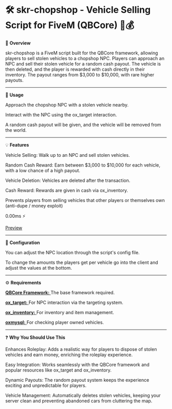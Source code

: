 <h1>🛠️ skr-chopshop - Vehicle Selling Script for FiveM (QBCore) 🚗💰</h1>

📜 **Overview**

skr-chopshop is a FiveM script built for the QBCore framework, allowing players to sell stolen vehicles to a chopshop NPC. Players can approach an NPC and sell their stolen vehicle for a random cash payout. The vehicle is then deleted, and the player is rewarded with cash directly in their inventory. The payout ranges from $3,000 to $10,000, with rare higher payouts.

----------------------------------------------------------------------------------

📱 **Usage**

Approach the chopshop NPC with a stolen vehicle nearby.

Interact with the NPC using the ox_target interaction.

A random cash payout will be given, and the vehicle will be removed from the world.

---------------------------------------------------------------------------------

💡 **Features**

Vehicle Selling: Walk up to an NPC and sell stolen vehicles.

Random Cash Reward: Earn between $3,000 to $10,000 for each vehicle, with a low chance of a high payout.

Vehicle Deletion: Vehicles are deleted after the transaction.

Cash Reward: Rewards are given in cash via ox_inventory.

Prevents players from selling vehicles that other players or themselves own (anti-dupe / money exploit)

0.00ms ⚡

[Preview](https://streamable.com/q4dtfs)

----------------------------------------------------------------------------------


🔧 **Configuration**

You can adjust the NPC location through the script's config file.

To change the amounts the players get per vehicle go into the client and adjust the values at the bottom.


--------------------------------------------------------------------------------

⚙️ **Requirements**

[**QBCore Framework:** ](https://github.com/qbcore-framework/qb-core)
The base framework required.

[**ox_target:** ](https://github.com/overextended/ox_target)
For NPC interaction via the targeting system.

[**ox_inventory:** ](https://github.com/overextended/ox_inventory)
For inventory and item management.

[**oxmysql:** ](https://github.com/overextended/oxmysql)
For checking player owned vehicles.

---------------------------------------------------------------------------------

❓ **Why You Should Use This**

Enhances Roleplay: Adds a realistic way for players to dispose of stolen vehicles and earn money, enriching the roleplay experience.

Easy Integration: Works seamlessly with the QBCore framework and popular resources like ox_target and ox_inventory.

Dynamic Payouts: The random payout system keeps the experience exciting and unpredictable for players.

Vehicle Management: Automatically deletes stolen vehicles, keeping your server clean and preventing abandoned cars from cluttering the map.
